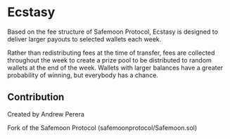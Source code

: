 # Ecstasy

Based on the fee structure of Safemoon Protocol, Ecstasy is designed to deliver larger payouts to selected wallets each week.

Rather than redistributing fees at the time of transfer, fees are collected throughout the week to create a prize pool to be distributed to random wallets at the end of the week. Wallets with larger balances have a greater probability of winning, but everybody has a chance.

## Contribution

Created by Andrew Perera

Fork of the Safemoon Protocol (safemoonprotocol/Safemoon.sol)
